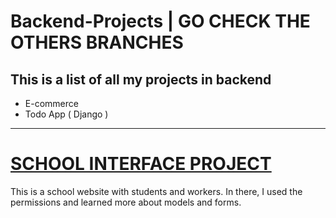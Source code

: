 ﻿# Backend-Projects | GO CHECK THE OTHERS BRANCHES

<h2>This is a list of all my projects in backend</h2>

- E-commerce
- Todo App ( Django )
________________________________________________________________________________________________________________________________________________


<h1><u>SCHOOL INTERFACE PROJECT</u></h1>

This is a school website with students and workers.
In there, I used the permissions and learned more about models and forms.
